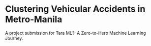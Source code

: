 # Clustering Vehicular Accidents in Metro-Manila
A project submission for Tara ML?: A Zero-to-Hero Machine Learning Journey.
